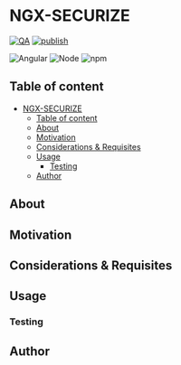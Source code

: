 # NGX-SECURIZE

[![QA](https://github.com/candyman00/ngx-securize/actions/workflows/QA.js.yml/badge.svg)](https://github.com/candyman00/ngx-securize/actions/workflows/QA.js.yml)
[![publish](https://github.com/candyman00/angular-securize/actions/workflows/npm-publish.yml/badge.svg)](https://github.com/candyman00/angular-securize/actions/workflows/npm-publish.yml)

![Angular](https://badgen.net/badge/Angular/12/red)
![Node](https://badgen.net/badge/node/14/green)
![npm](https://badgen.net/badge/icon/6/green?icon=npm&label)

## Table of content

- [NGX-SECURIZE](#ngx-securize)
  - [Table of content](#table-of-content)
  - [About](#about)
  - [Motivation](#motivation)
  - [Considerations & Requisites](#considerations--requisites)
  - [Usage](#usage)
    - [Testing](#testing)
  - [Author](#author)

## About

## Motivation

## Considerations & Requisites

## Usage

### Testing

## Author
